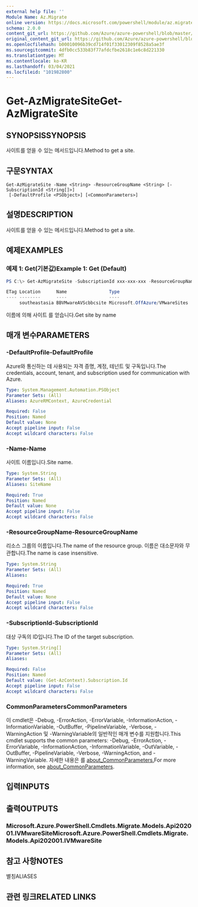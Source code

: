 ```yaml
---
external help file: ''
Module Name: Az.Migrate
online version: https://docs.microsoft.com/powershell/module/az.migrate/get-azmigratesite
schema: 2.0.0
content_git_url: https://github.com/Azure/azure-powershell/blob/master/src/Migrate/help/Get-AzMigrateSite.md
original_content_git_url: https://github.com/Azure/azure-powershell/blob/master/src/Migrate/help/Get-AzMigrateSite.md
ms.openlocfilehash: b00010096b39cd714f01f33012309f8528a5ae3f
ms.sourcegitcommit: 4dfb0cc533b83f77afdcfbe2618c1e6c8d221330
ms.translationtype: MT
ms.contentlocale: ko-KR
ms.lasthandoff: 03/04/2021
ms.locfileid: "101982800"
---
```

# <span data-ttu-id="865e3-101">Get-AzMigrateSite</span><span class="sxs-lookup"><span data-stu-id="865e3-101">Get-AzMigrateSite</span></span>

## <span data-ttu-id="865e3-102">SYNOPSIS</span><span class="sxs-lookup"><span data-stu-id="865e3-102">SYNOPSIS</span></span>
<span data-ttu-id="865e3-103">사이트를 얻을 수 있는 메서드입니다.</span><span class="sxs-lookup"><span data-stu-id="865e3-103">Method to get a site.</span></span>

## <span data-ttu-id="865e3-104">구문</span><span class="sxs-lookup"><span data-stu-id="865e3-104">SYNTAX</span></span>

```
Get-AzMigrateSite -Name <String> -ResourceGroupName <String> [-SubscriptionId <String[]>]
 [-DefaultProfile <PSObject>] [<CommonParameters>]
```

## <span data-ttu-id="865e3-105">설명</span><span class="sxs-lookup"><span data-stu-id="865e3-105">DESCRIPTION</span></span>
<span data-ttu-id="865e3-106">사이트를 얻을 수 있는 메서드입니다.</span><span class="sxs-lookup"><span data-stu-id="865e3-106">Method to get a site.</span></span>

## <span data-ttu-id="865e3-107">예제</span><span class="sxs-lookup"><span data-stu-id="865e3-107">EXAMPLES</span></span>

### <span data-ttu-id="865e3-108">예제 1: Get(기본값)</span><span class="sxs-lookup"><span data-stu-id="865e3-108">Example 1: Get (Default)</span></span>
```powershell
PS C:\> Get-AzMigrateSite -SubscriptionId xxx-xxx-xxx -ResourceGroupName BugBashAVSVMware -SiteName BBVMwareAVScbbcsite

ETag Location      Name                Type
---- --------      ----                ----
     southeastasia BBVMwareAVScbbcsite Microsoft.OffAzure/VMwareSites

```

<span data-ttu-id="865e3-109">이름에 의해 사이트 를 얻습니다.</span><span class="sxs-lookup"><span data-stu-id="865e3-109">Get site by name</span></span>

## <span data-ttu-id="865e3-110">매개 변수</span><span class="sxs-lookup"><span data-stu-id="865e3-110">PARAMETERS</span></span>

### <span data-ttu-id="865e3-111">-DefaultProfile</span><span class="sxs-lookup"><span data-stu-id="865e3-111">-DefaultProfile</span></span>
<span data-ttu-id="865e3-112">Azure와 통신하는 데 사용되는 자격 증명, 계정, 테넌트 및 구독입니다.</span><span class="sxs-lookup"><span data-stu-id="865e3-112">The credentials, account, tenant, and subscription used for communication with Azure.</span></span>

```yaml
Type: System.Management.Automation.PSObject
Parameter Sets: (All)
Aliases: AzureRMContext, AzureCredential

Required: False
Position: Named
Default value: None
Accept pipeline input: False
Accept wildcard characters: False
```

### <span data-ttu-id="865e3-113">-Name</span><span class="sxs-lookup"><span data-stu-id="865e3-113">-Name</span></span>
<span data-ttu-id="865e3-114">사이트 이름입니다.</span><span class="sxs-lookup"><span data-stu-id="865e3-114">Site name.</span></span>

```yaml
Type: System.String
Parameter Sets: (All)
Aliases: SiteName

Required: True
Position: Named
Default value: None
Accept pipeline input: False
Accept wildcard characters: False
```

### <span data-ttu-id="865e3-115">-ResourceGroupName</span><span class="sxs-lookup"><span data-stu-id="865e3-115">-ResourceGroupName</span></span>
<span data-ttu-id="865e3-116">리소스 그룹의 이름입니다.</span><span class="sxs-lookup"><span data-stu-id="865e3-116">The name of the resource group.</span></span>
<span data-ttu-id="865e3-117">이름은 대소문자와 무관합니다.</span><span class="sxs-lookup"><span data-stu-id="865e3-117">The name is case insensitive.</span></span>

```yaml
Type: System.String
Parameter Sets: (All)
Aliases:

Required: True
Position: Named
Default value: None
Accept pipeline input: False
Accept wildcard characters: False
```

### <span data-ttu-id="865e3-118">-SubscriptionId</span><span class="sxs-lookup"><span data-stu-id="865e3-118">-SubscriptionId</span></span>
<span data-ttu-id="865e3-119">대상 구독의 ID입니다.</span><span class="sxs-lookup"><span data-stu-id="865e3-119">The ID of the target subscription.</span></span>

```yaml
Type: System.String[]
Parameter Sets: (All)
Aliases:

Required: False
Position: Named
Default value: (Get-AzContext).Subscription.Id
Accept pipeline input: False
Accept wildcard characters: False
```

### <span data-ttu-id="865e3-120">CommonParameters</span><span class="sxs-lookup"><span data-stu-id="865e3-120">CommonParameters</span></span>
<span data-ttu-id="865e3-121">이 cmdlet은 -Debug, -ErrorAction, -ErrorVariable, -InformationAction, -InformationVariable, -OutBuffer, -PipelineVariable, -Verbose, -WarningAction 및 -WarningVariable의 일반적인 매개 변수를 지원합니다.</span><span class="sxs-lookup"><span data-stu-id="865e3-121">This cmdlet supports the common parameters: -Debug, -ErrorAction, -ErrorVariable, -InformationAction, -InformationVariable, -OutVariable, -OutBuffer, -PipelineVariable, -Verbose, -WarningAction, and -WarningVariable.</span></span> <span data-ttu-id="865e3-122">자세한 내용은 를 [about_CommonParameters.](http://go.microsoft.com/fwlink/?LinkID=113216)</span><span class="sxs-lookup"><span data-stu-id="865e3-122">For more information, see [about_CommonParameters](http://go.microsoft.com/fwlink/?LinkID=113216).</span></span>

## <span data-ttu-id="865e3-123">입력</span><span class="sxs-lookup"><span data-stu-id="865e3-123">INPUTS</span></span>

## <span data-ttu-id="865e3-124">출력</span><span class="sxs-lookup"><span data-stu-id="865e3-124">OUTPUTS</span></span>

### <span data-ttu-id="865e3-125">Microsoft.Azure.PowerShell.Cmdlets.Migrate.Models.Api202001.IVMwareSite</span><span class="sxs-lookup"><span data-stu-id="865e3-125">Microsoft.Azure.PowerShell.Cmdlets.Migrate.Models.Api202001.IVMwareSite</span></span>

## <span data-ttu-id="865e3-126">참고 사항</span><span class="sxs-lookup"><span data-stu-id="865e3-126">NOTES</span></span>

<span data-ttu-id="865e3-127">별칭</span><span class="sxs-lookup"><span data-stu-id="865e3-127">ALIASES</span></span>

## <span data-ttu-id="865e3-128">관련 링크</span><span class="sxs-lookup"><span data-stu-id="865e3-128">RELATED LINKS</span></span>

